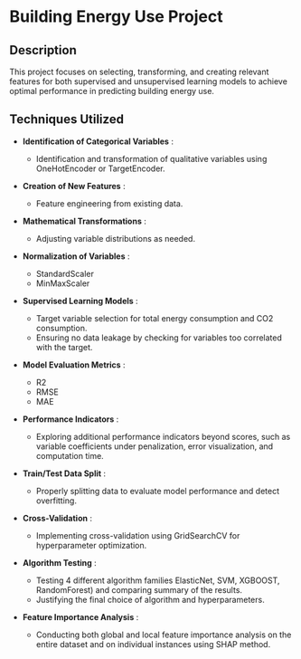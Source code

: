 # Building Energy Use Project

## Description

This project focuses on selecting, transforming, and creating relevant features for both supervised and unsupervised learning models to achieve optimal performance in predicting building energy use.

## Techniques Utilized

- **Identification of Categorical Variables** :
  - Identification and transformation of qualitative variables using OneHotEncoder or TargetEncoder.

- **Creation of New Features** :
  - Feature engineering from existing data.

- **Mathematical Transformations** :
  - Adjusting variable distributions as needed.

- **Normalization of Variables** :
  - StandardScaler
  - MinMaxScaler

- **Supervised Learning Models** :
  - Target variable selection for total energy consumption and CO2 consumption.
  - Ensuring no data leakage by checking for variables too correlated with the target.

- **Model Evaluation Metrics** :
  - R2
  - RMSE
  - MAE

- **Performance Indicators** :
  - Exploring additional performance indicators beyond scores, such as variable coefficients under penalization, error visualization, and computation time.

- **Train/Test Data Split** :
  - Properly splitting data to evaluate model performance and detect overfitting.

- **Cross-Validation** :
  - Implementing cross-validation using GridSearchCV for hyperparameter optimization.

- **Algorithm Testing** :
  - Testing  4 different algorithm families  ElasticNet, SVM, XGBOOST, RandomForest) and comparing summary of the results.
  - Justifying the final choice of algorithm and hyperparameters.

- **Feature Importance Analysis** :
  - Conducting both global and local feature importance analysis on the entire dataset and on individual instances using SHAP method.


